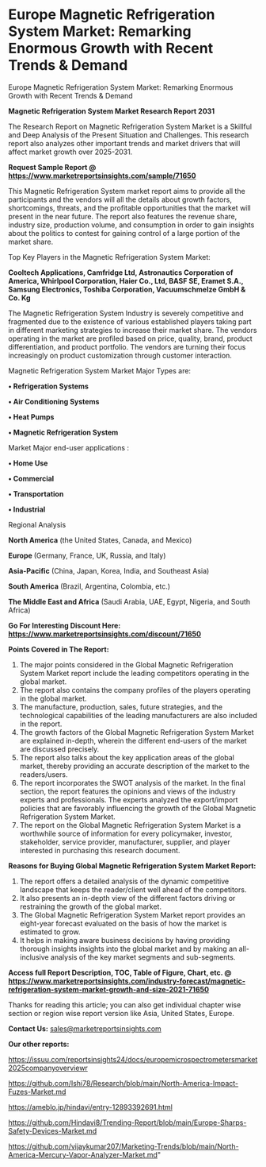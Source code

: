 # Europe Magnetic Refrigeration System Market: Remarking Enormous Growth with Recent Trends & Demand
Europe Magnetic Refrigeration System Market: Remarking Enormous Growth with Recent Trends & Demand

<strong>Magnetic Refrigeration System Market Research Report 2031</strong>

The Research Report on Magnetic Refrigeration System Market is a Skillful and Deep Analysis of the Present Situation and Challenges. This research report also analyzes other important trends and market drivers that will affect market growth over 2025-2031.

<strong>Request Sample Report @ <a href=https://www.marketreportsinsights.com/sample/71650>https://www.marketreportsinsights.com/sample/71650</a></strong>

This Magnetic Refrigeration System market report aims to provide all the participants and the vendors will all the details about growth factors, shortcomings, threats, and the profitable opportunities that the market will present in the near future. The report also features the revenue share, industry size, production volume, and consumption in order to gain insights about the politics to contest for gaining control of a large portion of the market share.

Top Key Players in the Magnetic Refrigeration System Market:

<strong>Cooltech Applications, Camfridge Ltd, Astronautics Corporation of America, Whirlpool Corporation, Haier Co., Ltd, BASF SE, Eramet S.A., Samsung Electronics, Toshiba Corporation, Vacuumschmelze GmbH & Co. Kg</strong>

The Magnetic Refrigeration System Industry is severely competitive and fragmented due to the existence of various established players taking part in different marketing strategies to increase their market share. The vendors operating in the market are profiled based on price, quality, brand, product differentiation, and product portfolio. The vendors are turning their focus increasingly on product customization through customer interaction.

Magnetic Refrigeration System Market Major Types are:

<strong>• Refrigeration Systems

• Air Conditioning Systems

• Heat Pumps

• Magnetic Refrigeration System</strong>

Market Major end-user applications :

<strong>• Home Use

• Commercial

• Transportation

• Industrial</strong>

Regional Analysis

</u><strong><b>North America</b></strong> (the United States, Canada, and Mexico)

<strong><b>Europe </b></strong>(Germany, France, UK, Russia, and Italy)

<strong><b>Asia-Pacific</b></strong> (China, Japan, Korea, India, and Southeast Asia)

<strong><b>South America</b></strong> (Brazil, Argentina, Colombia, etc.)

<strong><b>The Middle East and Africa</b></strong> (Saudi Arabia, UAE, Egypt, Nigeria, and South Africa)

<strong>Go For Interesting Discount Here: <a href=https://www.marketreportsinsights.com/discount/71650>https://www.marketreportsinsights.com/discount/71650</a></strong>

<strong>Points Covered in The Report:</strong>
<ol>
  <li>The major points considered in the Global Magnetic Refrigeration System Market report include the leading competitors operating in the global market.</li>
  <li>The report also contains the company profiles of the players operating in the global market.</li>
  <li>The manufacture, production, sales, future strategies, and the technological capabilities of the leading manufacturers are also included in the report.</li>
  <li>The growth factors of the Global Magnetic Refrigeration System Market are explained in-depth, wherein the different end-users of the market are discussed precisely.</li>
  <li>The report also talks about the key application areas of the global market, thereby providing an accurate description of the market to the readers/users.</li>
  <li>The report incorporates the SWOT analysis of the market. In the final section, the report features the opinions and views of the industry experts and professionals. The experts analyzed the export/import policies that are favorably influencing the growth of the Global Magnetic Refrigeration System Market.</li>
  <li>The report on the Global Magnetic Refrigeration System Market is a worthwhile source of information for every policymaker, investor, stakeholder, service provider, manufacturer, supplier, and player interested in purchasing this research document.</li>
</ol>
<strong>Reasons for Buying Global Magnetic Refrigeration System Market Report:</strong>

<ol>
  <li>The report offers a detailed analysis of the dynamic competitive landscape that keeps the reader/client well ahead of the competitors.</li>
  <li>It also presents an in-depth view of the different factors driving or restraining the growth of the global market.</li>
  <li>The Global Magnetic Refrigeration System Market report provides an eight-year forecast evaluated on the basis of how the market is estimated to grow.</li>
  <li>It helps in making aware business decisions by having providing thorough insights insights into the global market and by making an all-inclusive analysis of the key market segments and sub-segments.</li>
</ol>
<strong>Access full Report Description, TOC, Table of Figure, Chart, etc. @ <a href=https://www.marketreportsinsights.com/industry-forecast/magnetic-refrigeration-system-market-growth-and-size-2021-71650>https://www.marketreportsinsights.com/industry-forecast/magnetic-refrigeration-system-market-growth-and-size-2021-71650</a></strong>


Thanks for reading this article; you can also get individual chapter wise section or region wise report version like Asia, United States, Europe.

<strong>Contact Us:</strong>
sales@marketreportsinsights.com

<strong>Our other reports:</strong>

<a href=https://issuu.com/reportsinsights24/docs/europemicrospectrometersmarket2025companyoverviewr>https://issuu.com/reportsinsights24/docs/europemicrospectrometersmarket2025companyoverviewr</a>

<a href=https://github.com/Ishi78/Research/blob/main/North-America-Impact-Fuzes-Market.md>https://github.com/Ishi78/Research/blob/main/North-America-Impact-Fuzes-Market.md</a>

<a href=https://ameblo.jp/hindavi/entry-12893392691.html>https://ameblo.jp/hindavi/entry-12893392691.html</a>

<a href=https://github.com/Hindavi8/Trending-Report/blob/main/Europe-Sharps-Safety-Devices-Market.md>https://github.com/Hindavi8/Trending-Report/blob/main/Europe-Sharps-Safety-Devices-Market.md</a>

<a href=https://github.com/vijaykumar207/Marketing-Trends/blob/main/North-America-Mercury-Vapor-Analyzer-Market.md>https://github.com/vijaykumar207/Marketing-Trends/blob/main/North-America-Mercury-Vapor-Analyzer-Market.md</a>"
